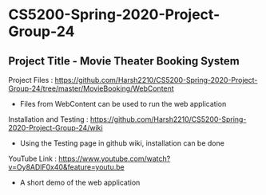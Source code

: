# CS5200-Spring-2020-Project-Group-24 

## Project Title - Movie Theater Booking System

Project Files : https://github.com/Harsh2210/CS5200-Spring-2020-Project-Group-24/tree/master/MovieBooking/WebContent

- Files from WebContent can be used to run the web application

Installation and Testing : https://github.com/Harsh2210/CS5200-Spring-2020-Project-Group-24/wiki

- Using the Testing page in github wiki, installation can be done

YouTube Link : https://www.youtube.com/watch?v=Oy8ADlF0x40&feature=youtu.be

- A short demo of the web application

